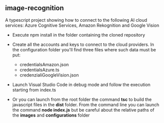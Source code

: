 ## image-recognition
A typescript project showing how to connect to the following AI cloud services: Azure Cognitive Services, Amazon Rekognition and Google Vision

* Execute npm install in the folder containing the cloned repository

* Create all the accounts and keys to connect to the cloud providers. In the configuration folder you'll find three files where such data must be put:
    * credentialsAmazon.json
    * credentialsAzure.ts
    * credenzialiGoogleVision.json

* Launch Visual Studio Code in debug mode and follow the execution starting from index.ts

* Or you can launch from the root folder the command  **tsc** to build the javascript files in the **dist** folder. From the command line you can launch the command **node index.js** but be careful about the relative paths of the **images** and **configurations** folder 